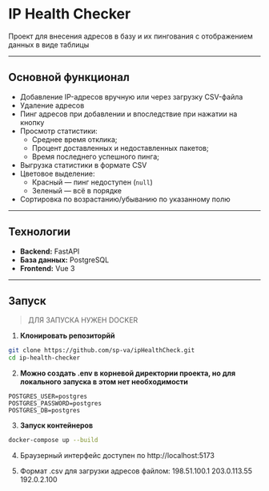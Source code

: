 # IP Health Checker
Проект для внесения адресов в базу и их пингования с отображением данных в виде таблицы

---

## Основной функционал

- Добавление IP-адресов вручную или через загрузку CSV-файла
- Удаление адресов
- Пинг адресов при добавлении и впоследствие при нажатии на кнопку
- Просмотр статистики:
  - Среднее время отклика;
  - Процент доставленных и недоставленных пакетов;
  - Время последнего успешного пинга;
- Выгрузка статистики в формате CSV
- Цветовое выделение:
  - Красный — пинг недоступен (`null`)
  - Зеленый — всё в порядке
- Сортировка по возрастанию/убыванию по указанному полю
---

## Технологии

- **Backend:** FastAPI
- **База данных:** PostgreSQL
- **Frontend:** Vue 3

---

## Запуск

>  ДЛЯ ЗАПУСКА НУЖЕН DOCKER

1. **Клонировать репозиторйй**

```bash
git clone https://github.com/sp-va/ipHealthCheck.git
cd ip-health-checker
```

2. **Можно создать .env в корневой директории проекта, но для локального запуска в этом нет необходимости**
```env
POSTGRES_USER=postgres
POSTGRES_PASSWORD=postgres
POSTGRES_DB=postgres
```

3. **Запуск контейнеров**
```bash
docker-compose up --build
```

4. Браузерный интерфейс доступен по http://localhost:5173

5. Формат .csv для загрузки адресов файлом:
198.51.100.1
203.0.113.55
192.0.2.100
